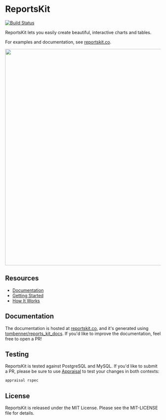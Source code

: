 ReportsKit
=====
[![Build Status](https://travis-ci.org/tombenner/reports_kit.svg?branch=master)](https://travis-ci.org/tombenner/reports_kit)

ReportsKit lets you easily create beautiful, interactive charts and tables.

For examples and documentation, see [reportskit.co](https://www.reportskit.co/).

[<img src="docs/images/demo.gif?raw=true" width="700" />](docs/images/demo.gif?raw=true)

Resources
---------

* [Documentation](https://www.reportskit.co/)
* [Getting Started](https://www.reportskit.co/categories/getting_started)
* [How It Works](https://www.reportskit.co/subcategories/how_it_works)

Documentation
-------------

The documentation is hosted at [reportskit.co](https://www.reportskit.co/), and it's generated using [tombenner/reports_kit_docs](https://github.com/tombenner/reports_kit_docs). If you'd like to improve the documentation, feel free to open a PR!

Testing
-------

ReportsKit is tested against PostgreSQL and MySQL. If you'd like to submit a PR, please be sure to use [Appraisal](https://github.com/thoughtbot/appraisal) to test your changes in both contexts:

```bash
appraisal rspec
```

License
-------

ReportsKit is released under the MIT License. Please see the MIT-LICENSE file for details.
